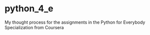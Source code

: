 # python_4_e
My thought process for the assignments in the Python for Everybody Specialization from Coursera 
